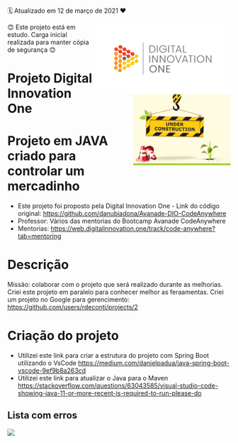 :spiral_calendar: Atualizado em 12 de março de 2021 :heart:

<img align="right" alt="GIF" height="160px" src="https://github.com/rdeconti/rdeconti-resources/blob/main/Digital%20Innovation%20One%20-%20Logotipo.png" />

<img align="right" alt="GIF" height="160px" src="https://github.com/rdeconti/rdeconti-resources/blob/main/under_construction.gif" />

:blush: Este projeto está em estudo. Carga inicial realizada para manter cópia de segurança :blush:

# Projeto Digital Innovation One
# Projeto em JAVA criado para controlar um mercadinho
- Este projeto foi proposto pela Digital Innovation One - Link do código original: https://github.com/danubiadona/Avanade-DIO-CodeAnywhere
- Professor: Vários das mentorias do Bootcamp Avanade CodeAnywhere
- Mentorias: https://web.digitalinnovation.one/track/code-anywhere?tab=mentoring

# Descrição
Missão: colaborar com o projeto que será realizado durante as melhorias. Criei este projeto em paralelo para conhecer melhor as feraamentas.
Criei um projeto no Google para gerencimento: https://github.com/users/rdeconti/projects/2

# Criação do projeto
- Utilizei este link para criar a estrutura do projeto com Spring Boot utilizando o VsCode
  https://medium.com/danielpadua/java-spring-boot-vscode-9ef9b8a263cd
- Utilizei este link para atualizar o Java para o Maven
  https://stackoverflow.com/questions/63043585/visual-studio-code-showing-java-11-or-more-recent-is-required-to-run-please-do

## Lista com erros
<img src="????" />

